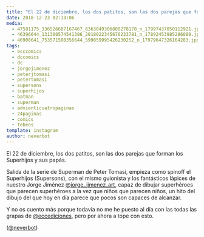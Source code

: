 ```yaml
---
title: "El 22 de diciembre, los dos patitos, son las dos parejas que forman los Superhijos y sus papás"
date: 2018-12-23 02:13:06
media: 
  - 47581175_336526687167467_6363049306800278178_n_17997437050112921.jpg
  - 46396644_131300574541386_2018022345676233781_n_17892453985286080.jpg
  - 46908641_753571508356644_599859995426230252_n_17979647326164283.jpg
tags: 
  - ecccomics
  - dccomics
  - dc
  - jorgejimenez
  - peterjtomasi
  - petertomasi
  - supersons
  - superhijos
  - batman
  - superman
  - advienticuatropaginas
  - 24paginas
  - comics
  - tebeos
template: instagram
author: neverbot
---
```


El 22 de diciembre, los dos patitos, son las dos parejas que forman los Superhijos y sus papás.


Salida de la serie de Superman de Peter Tomasi, empieza como spinoff el Superhijos (Supersons), con el mismo guionista y los fantásticos lápices de nuestro Jorge Jiménez [@jorge_jimenez_art](https://instagram.com/jorge_jimenez_art), capaz de dibujar superhéroes que parecen superhéroes a la vez que niños que parecen niños, un hito del dibujo del que hoy en día parece que pocos son capaces de alcanzar.


Y no os cuento más porque todavía no me he puesto al día con las todas las grapas de [@eccediciones](https://instagram.com/eccediciones), pero por ahora a tope con esto.


([@neverbot](https://instagram.com/neverbot))
